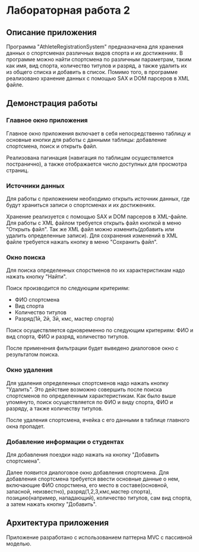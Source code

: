 # Лабораторная работа 2

## Описание приложения

Программа "AthleteRegistrationSystem" предназначена для хранения данных о спортсменах различных видов спорта и их достижениях. В программе можно найти
спортсмена по различным параметрам, таким как имя, вид спорта, количество титулов и разряд, а также удалить их из общего списка и добавить в список. Помимо того,
в программе реализовано хранение данных с помощью SAX и DOM парсеров в XML файле.

## Демонстрация работы

### Главное окно приложения

Главное окно приложения включает в себя непосредственно таблицу
и основные кнопки для работы с данными таблицы: добавление спортсмена, поиск и открыть файл.

Реализована пагинация (навигация по таблицам осуществляется постранично), а также отображается число доступных для просмотра страниц.

### Источники данных

Для работы с приложением необходимо открыть источник данных, где будут храниться записи о спортсменах и их достижениях.

Хранение реализуется с помощью SAX и DOM парсеров в XML-файле. Для работы с XML файлом требуется открыть файл кнопкой в меню "Открыть файл". Так же XML файл можно 
изменить(добавить или удалить определенные записи). Для сохранения изменений в XML файле требуется 
нажать кнопку в меню "Сохранить файл".

### Окно поиска

Для поиска определенных спорстменов по их характеристикам надо нажать кнопку "Найти".

Поиск производится по следующим критериям:
- ФИО спортсмена
- Вид спорта
- Количество титулов
- Разряд(1й, 2й, 3й, кмс, мастер спорта)

Поиск осуществляется одновременно по следующим критериям: ФИО и вид спорта, ФИО и разряд, количество титулов.

После применения фильтрации будет выведено диалоговое окно с результатом поиска.

### Окно удаления

Для удаления определенных спортсменов надо нажать кнопку "Удалить". Это действие возможно совершить после поиска спортсменов по определенным характеристикам. Как было выше упомянуто, поиск осуществляется по ФИО и виду спорта, ФИО и разряду, а также количеству титулов.

После удаления спортсмена, ячейка с его данными в таблице главного окна пропадет.

### Добавление информации о студентах

Для добавления поездки надо нажать на кнопку "Добавить спортсмена".

Далее появится диалоговое окно добавления спортсмена. Для добавления спортсмена требуется ввести основные данные о нем, включающие ФИО спорстмена, его место в составе(основной, запасной, неизвестно), разряд(1,2,3,кмс,мастер спорта), позицию(например, нападающий), количество титулов, сам вид спорта, а затем нажать кнопку "Добавить".

## Архитектура приложения

Приложение разработано с использованием паттерна MVC с пассивной моделью.
